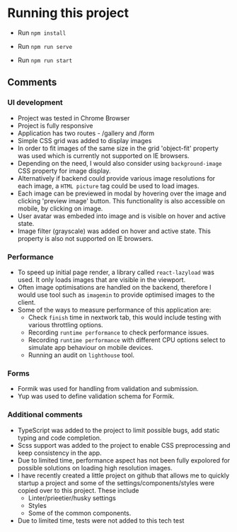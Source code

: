 # Running this project
  
- Run `npm install`

- Run `npm run serve`

- Run `npm run start`

## Comments

### UI development

* Project was tested in Chrome Browser
* Project is fully responsive
* Application has two routes - /gallery and /form
* Simple CSS grid was added to display images
* In order to fit images of the same size in the grid 'object-fit' property was used which is currently not supported on IE browsers.
* Depending on the need, I would also consider using `background-image` CSS property for image display.
* Alternatively if backend could provide various image resolutions for each image, a `HTML picture` tag could be used to load images.
* Each image can be previewed in modal by hovering over the image and clicking 'preview image' button. This functionality is also accessible on mobile, by clicking on image.
* User avatar was embeded into image and is visible on hover and active state.
* Image filter (grayscale) was added on hover and active state. This property is also not supported on IE browsers.

### Performance

* To speed up initial page render, a library called `react-lazyload` was used. It only loads images that are visible in the viewport.
* Often image optimisations are handled on the backend, therefore I would use tool such as `imagemin` to provide optimised images to the client.
* Some of the ways to measure performance of this application are:
    * Check `finish` time in nextwork tab, this would include testing with various throttling options.
    * Recording `runtime performance` to check performance issues.
    * Recording `runtime performance` with different CPU options select to simulate app behaviour on mobile devices.
    * Running an audit on `lighthouse` tool.

### Forms

* Formik was used for handling from validation and submission.
* Yup was used to define validation schema for Formik.


### Additional comments

* TypeScript was added to the project to limit possible bugs, add static typing and code completion.
* Scss support was added to the project to enable CSS preprocessing and keep consistency in the app.
* Due to limited time, performance aspect has not been fully expolored for possible solutions on loading high resolution images.
* I have recently created a little project on github that allows me to quickly startup a project and some of the settings/components/styles were copied over to this project. These include
    * Linter/prieetier/husky settings
    * Styles
    * Some of the common components.
* Due to limited time, tests were not added to this tech test 
